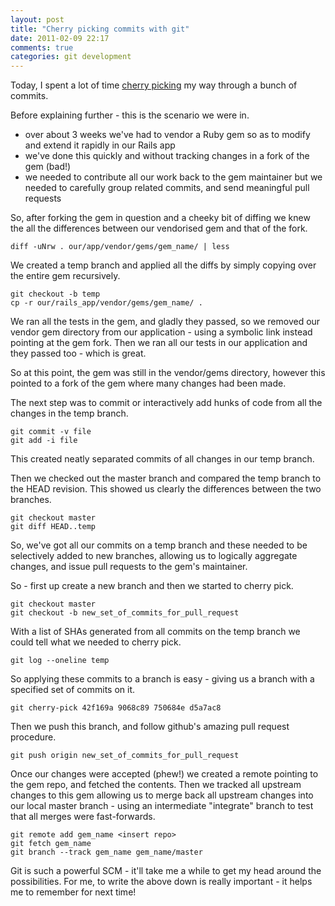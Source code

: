 ```yaml
---
layout: post
title: "Cherry picking commits with git"
date: 2011-02-09 22:17
comments: true
categories: git development
---
```


Today, I spent a lot of time [cherry picking](http://www.kernel.org/pub/software/scm/git/docs/git-cherry-pick.html) my way through a bunch of commits.

Before explaining further - this is the scenario we were in. 

* over about 3 weeks we've had to vendor a Ruby gem so as to modify and extend it rapidly in our Rails app 
* we've done this quickly and without tracking changes in a fork of the gem (bad!)
* we needed to contribute all our work back to the gem maintainer but we needed to carefully group related commits, and send meaningful pull requests

So, after forking the gem in question and a cheeky bit of diffing we knew the all the differences between our vendorised gem and that of the fork.

    diff -uNrw . our/app/vendor/gems/gem_name/ | less

We created a temp branch and applied all the diffs by simply copying over the entire gem recursively.

    git checkout -b temp
    cp -r our/rails_app/vendor/gems/gem_name/ .

We ran all the tests in the gem, and gladly they passed, so we removed our vendor gem directory from our application - using a symbolic link instead pointing at the gem fork.  Then we ran all our tests in our application and they passed too - which is great.

So at this point, the gem was still in the vendor/gems directory, however this pointed to a fork of the gem where many changes had been made.

The next step was to commit or interactively add hunks of code from all the changes in the temp branch.

    git commit -v file
    git add -i file

This created neatly separated commits of all changes in our temp branch.

Then we checked out the master branch and compared the temp branch to the HEAD revision.  This showed us clearly the differences between the two branches.

    git checkout master
    git diff HEAD..temp

So, we've got all our commits on a temp branch and these needed to be selectively added to new branches, allowing us to logically aggregate changes, and issue pull requests to the gem's maintainer.

So - first up create a new branch and then we started to cherry pick.

    git checkout master
    git checkout -b new_set_of_commits_for_pull_request

With a list of SHAs generated from all commits on the temp branch we could tell what we needed to cherry pick.

    git log --oneline temp

So applying these commits to a branch is easy - giving us a branch with a specified set of commits on it. 

    git cherry-pick 42f169a 9068c89 750684e d5a7ac8

Then we push this branch, and follow github's amazing pull request procedure.

    git push origin new_set_of_commits_for_pull_request

Once our changes were accepted (phew!) we created a remote pointing to the gem repo, and fetched the contents.  Then we tracked all upstream changes to this gem allowing us to merge back all upstream changes into our local master branch - using an intermediate "integrate" branch to test that all merges were fast-forwards.

    git remote add gem_name <insert repo>
    git fetch gem_name
    git branch --track gem_name gem_name/master

Git is such a powerful SCM - it'll take me a while to get my head around the possibilities.  For me, to write the above down is really important - it helps me to remember for next time!
